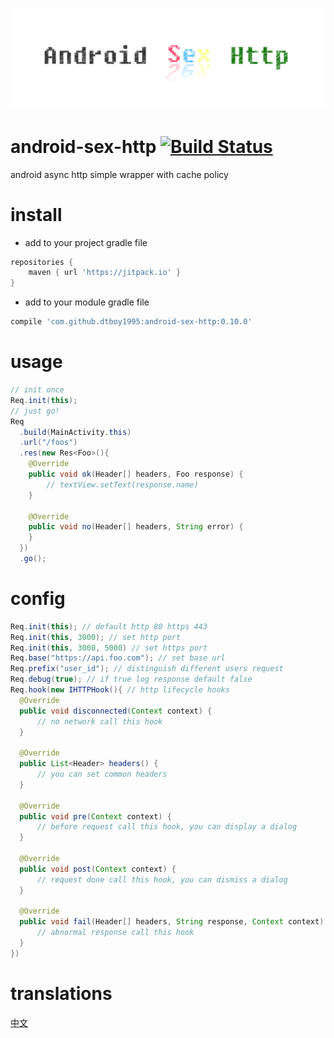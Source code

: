 # ![android-sex-http](static/icon.png)

# android-sex-http [![Build Status](https://travis-ci.org/dtboy1995/android-sex-http.svg?branch=master)](https://travis-ci.org/dtboy1995/android-sex-http)
android async http simple wrapper with cache policy

# install
- add to your project gradle file

```gradle
repositories {
    maven { url 'https://jitpack.io' }
}
```
- add to your module gradle file

```gradle
compile 'com.github.dtboy1995:android-sex-http:0.10.0'
```

# usage
```java
// init once
Req.init(this);
// just go!
Req
  .build(MainActivity.this)
  .url("/foos")
  .res(new Res<Foo>(){
    @Override
    public void ok(Header[] headers, Foo response) {
        // textView.setText(response.name)
    }

    @Override
    public void no(Header[] headers, String error) {
    }
  })
  .go();
```

# config
```java
Req.init(this); // default http 80 https 443
Req.init(this, 3000); // set http port
Req.init(this, 3000, 5000) // set https port
Req.base("https://api.foo.com"); // set base url
Req.prefix("user_id"); // distinguish different users request
Req.debug(true); // if true log response default false
Req.hook(new IHTTPHook(){ // http lifecycle hooks
  @Override
  public void disconnected(Context context) {
      // no network call this hook
  }

  @Override
  public List<Header> headers() {
      // you can set common headers
  }

  @Override
  public void pre(Context context) {
      // before request call this hook, you can display a dialog
  }

  @Override
  public void post(Context context) {
      // request done call this hook, you can dismiss a dialog
  }

  @Override
  public void fail(Header[] headers, String response, Context context) {
      // abnormal response call this hook
  }
})
```

# translations
[中文](README_CN.md)
